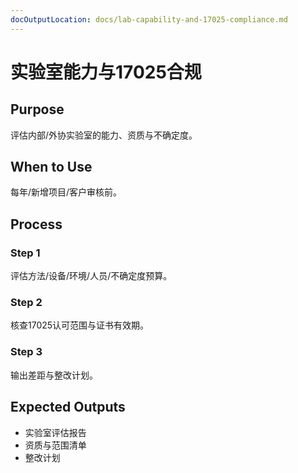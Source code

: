 ```yaml
---
docOutputLocation: docs/lab-capability-and-17025-compliance.md
---
```


# 实验室能力与17025合规

## Purpose

评估内部/外协实验室的能力、资质与不确定度。

## When to Use

每年/新增项目/客户审核前。

## Process

### Step 1

评估方法/设备/环境/人员/不确定度预算。

### Step 2

核查17025认可范围与证书有效期。

### Step 3

输出差距与整改计划。

## Expected Outputs

- 实验室评估报告
- 资质与范围清单
- 整改计划
